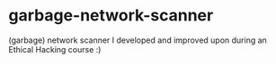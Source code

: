 # garbage-network-scanner
(garbage) network scanner I developed and improved upon during an Ethical Hacking course :)
